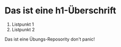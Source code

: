 # Das ist eine h1-Überschrift

1. Listpunkt 1
2. Listpunkt 2

Das ist eine Übungs-Reposority don't panic!
